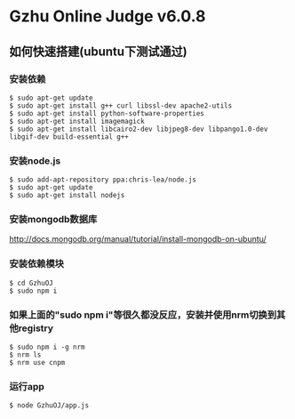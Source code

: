 # Gzhu Online Judge v6.0.8

## 如何快速搭建(ubuntu下测试通过)

### 安装依赖
```
$ sudo apt-get update
$ sudo apt-get install g++ curl libssl-dev apache2-utils
$ sudo apt-get install python-software-properties
$ sudo apt-get install imagemagick
$ sudo apt-get install libcairo2-dev libjpeg8-dev libpango1.0-dev libgif-dev build-essential g++
```
### 安装node.js
```
$ sudo add-apt-repository ppa:chris-lea/node.js 
$ sudo apt-get update 
$ sudo apt-get install nodejs
```

### 安装mongodb数据库
http://docs.mongodb.org/manual/tutorial/install-mongodb-on-ubuntu/

### 安装依赖模块
```
$ cd GzhuOJ
$ sudo npm i
```

### 如果上面的"sudo npm i"等很久都没反应，安装并使用nrm切换到其他registry
```
$ sudo npm i -g nrm
$ nrm ls
$ nrm use cnpm
```

### 运行app
```
$ node GzhuOJ/app.js
```